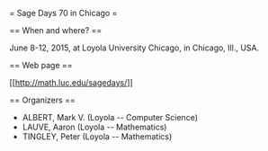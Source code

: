 = Sage Days 70 in Chicago =

== When and where? ==

June 8-12, 2015, at Loyola University Chicago, in Chicago, Ill., USA.

== Web page ==

[[http://math.luc.edu/sagedays/]]

== Organizers ==

  * ALBERT, Mark V. (Loyola -- Computer Science)
  * LAUVE, Aaron (Loyola -- Mathematics)
  * TINGLEY, Peter (Loyola -- Mathematics)
